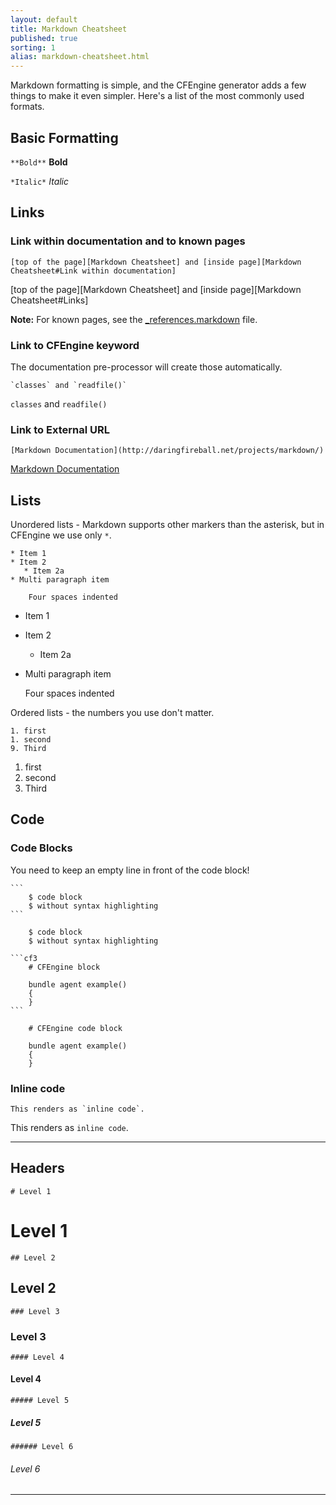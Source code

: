 ```yaml
---
layout: default
title: Markdown Cheatsheet
published: true
sorting: 1
alias: markdown-cheatsheet.html
---
```


Markdown formatting is simple, and the CFEngine generator adds a few things
to make it even simpler. Here's a list of the most commonly used formats.

## Basic Formatting

`**Bold**` **Bold**

`*Italic*` *Italic*

## Links

### Link within documentation and to known pages

`[top of the page][Markdown Cheatsheet] and [inside page][Markdown Cheatsheet#Link within documentation]`

[top of the page][Markdown Cheatsheet] and [inside page][Markdown Cheatsheet#Links]

**Note:** For known pages, see the 
[_references.markdown](https://github.com/cfengine/documentation-generator/blob/master/_references.md)
file.

### Link to CFEngine keyword

The documentation pre-processor will create those automatically.

```
`classes` and `readfile()`
```

`classes` and `readfile()`

### Link to External URL

`[Markdown Documentation](http://daringfireball.net/projects/markdown/)`

[Markdown Documentation](http://daringfireball.net/projects/markdown/syntax)


## Lists

Unordered lists - Markdown supports other markers than the asterisk, but in 
CFEngine we use only `*`.

```
* Item 1
* Item 2
   * Item 2a
* Multi paragraph item

    Four spaces indented
```

* Item 1
* Item 2
   * Item 2a
* Multi paragraph item

    Four spaces indented



Ordered lists - the numbers you use don't matter.

```
1. first
1. second
9. Third
```

1. first
1. second
9. Third

## Code

### Code Blocks

You need to keep an empty line in front of the code block!

    ```
        $ code block
        $ without syntax highlighting
    ```

```
    $ code block
    $ without syntax highlighting
```

    ```cf3
        # CFEngine block
    
        bundle agent example()
        {
        }
    ```

```cf3
    # CFEngine code block

    bundle agent example()
    {
    }
```

### Inline code

    This renders as `inline code`.

This renders as `inline code`.

*****

## Headers

`# Level 1`

# Level 1

`## Level 2`

## Level 2

`### Level 3`

### Level 3

`#### Level 4`

#### Level 4

`##### Level 5`

##### Level 5

`###### Level 6`

###### Level 6

*****
